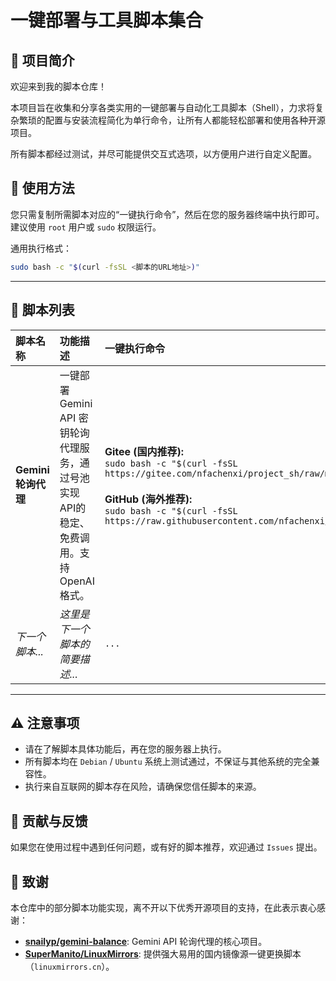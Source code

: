 # 一键部署与工具脚本集合

## 📖 项目简介

欢迎来到我的脚本仓库！

本项目旨在收集和分享各类实用的一键部署与自动化工具脚本（Shell），力求将复杂繁琐的配置与安装流程简化为单行命令，让所有人都能轻松部署和使用各种开源项目。

所有脚本都经过测试，并尽可能提供交互式选项，以方便用户进行自定义配置。

## 🚀 使用方法

您只需复制所需脚本对应的“一键执行命令”，然后在您的服务器终端中执行即可。建议使用 `root` 用户或 `sudo` 权限运行。

通用执行格式：
```bash
sudo bash -c "$(curl -fsSL <脚本的URL地址>)"
```

---

## 📜 脚本列表

| 脚本名称            | 功能描述                                                     | 一键执行命令                                                 |
| :------------------ | :----------------------------------------------------------- | :----------------------------------------------------------- |
| **Gemini 轮询代理** | 一键部署 Gemini API 密钥轮询代理服务，通过号池实现API的稳定、免费调用。支持 OpenAI 格式。 | **Gitee (国内推荐):** <br> `sudo bash -c "$(curl -fsSL https://gitee.com/nfachenxi/project_sh/raw/master/setup_gemini_proxy.sh)"` <br><br> **GitHub (海外推荐):** <br> `sudo bash -c "$(curl -fsSL https://raw.githubusercontent.com/nfachenxi/project_sh/main/setup_gemini_proxy.sh)"` |
| *下一个脚本...*     | *这里是下一个脚本的简要描述...*                              | `...`                                                        |


---

## ⚠️ 注意事项

-   请在了解脚本具体功能后，再在您的服务器上执行。
-   所有脚本均在 `Debian` / `Ubuntu` 系统上测试通过，不保证与其他系统的完全兼容性。
-   执行来自互联网的脚本存在风险，请确保您信任脚本的来源。

## 🤝 贡献与反馈

如果您在使用过程中遇到任何问题，或有好的脚本推荐，欢迎通过 `Issues` 提出。



## 🙏 致谢

本仓库中的部分脚本功能实现，离不开以下优秀开源项目的支持，在此表示衷心感谢：

- **[snailyp/gemini-balance](https://github.com/snailyp/gemini-balance)**: Gemini API 轮询代理的核心项目。
- **[SuperManito/LinuxMirrors](https://github.com/SuperManito/LinuxMirrors)**: 提供强大易用的国内镜像源一键更换脚本（`linuxmirrors.cn`）。